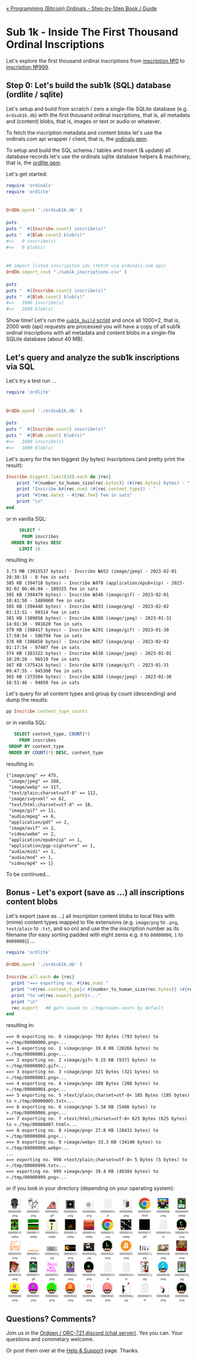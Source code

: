 

[« Programming (Bitcoin) Ordinals - Step-by-Step Book / Guide](./)



# Sub 1k - Inside The First Thousand Ordinal Inscriptions


Let's explore the first thousand ordinal inscriptions 
from [inscription  №0](https://ordinals.com/inscription/6fb976ab49dcec017f1e201e84395983204ae1a7c2abf7ced0a85d692e442799i0)
to [inscription №999](https://ordinals.com/inscription/48b74ff588de917d4fe4ae2310a7c5c5ec566aece16425d9bc401ed5fd00800ai0).


## Step 0:  Let's build the sub1k (SQL) database (ordlite / sqlite)

Let's setup and build from scratch / zero 
a single-file SQLite database (e.g. `òrdsub1k.db`) with
the first thousand ordinal inscriptions, 
that is, all metadata and (content) blobs, that is, images or text or audio or whatever.

To fetch the inscription metadata and content blobs
let's use the ordinals.com api wrapper / client, that is,
the [ordinals gem](https://github.com/ordbase/ordbase/tree/master/ordinals). 

To setup and build the SQL schema / tables
and insert (& update) all database records let's use
the ordinals sqlite database helpers & machinery, that is, the [ordlite gem](https://github.com/ordbase/ordbase/tree/master/ordlite).


Let's get started:

``` ruby
require 'ordinals'
require 'ordlite'


OrdDb.open( './ordsub1k.db' )

puts
puts "  #{Inscribe.count} inscribe(s)"
puts "  #{Blob.count} blob(s)"
#=>   0 inscribe(s)
#=>   0 blob(s)


## import listed inscripiton ids (fetch via ordinals.com api)
OrdDb.import_csv( "./sub1k_inscriptions.csv" )

puts
puts "  #{Inscribe.count} inscribe(s)"
puts "  #{Blob.count} blob(s)"
#=>   1000 inscribe(s)
#=>   1000 blob(s)
```

Show time! Let's run the [`sub1k_build` script](sub1k_build.rb) and 
once
all 1000×2, that is, 2000 web (api) requests are processed 
you will have a copy of all sub1k ordinal inscriptions with all metadata and content blobs in a single-file SQLite database (about 40 MB).



## Let's query and analyze the sub1k inscriptions via SQL


Let's try a test run ...

``` ruby
require 'ordlite'


OrdDb.open( './ordsub1k.db' )

puts
puts "  #{Inscribe.count} inscribe(s)"
puts "  #{Blob.count} blob(s)"
#=>   1000 inscribe(s)
#=>   1000 blob(s)
```


Let's query for the ten biggest (by bytes) inscriptions 
(and pretty print the result):

```ruby
Inscribe.biggest.limit(10).each do |rec|
    print "#{number_to_human_size(rec.bytes)} (#{rec.bytes} bytes) - "
    print "Inscribe №#{rec.num} (#{rec.content_type}) - "
    print "#{rec.date} - #{rec.fee} fee in sats"
    print "\n"
end
```

or in vanilla SQL:

``` sql
     SELECT * 
      FROM inscribes 
  ORDER BY bytes DESC 
     LIMIT 10
```

resulting in:

```
3.73 MB (3915537 bytes) - Inscribe №652 (image/jpeg) - 2023-02-01 20:38:33 - 0 fee in sats
385 KB (394718 bytes) - Inscribe №978 (application/epub+zip) - 2023-02-02 06:46:04 - 109325 fee in sats
385 KB (394479 bytes) - Inscribe №546 (image/gif) - 2023-02-01 10:41:50 - 1489860 fee in sats
385 KB (394440 bytes) - Inscribe №833 (image/png) - 2023-02-02 01:13:51 - 99314 fee in sats
381 KB (389858 bytes) - Inscribe №388 (image/jpeg) - 2023-01-31 14:01:38 - 981620 fee in sats
379 KB (388417 bytes) - Inscribe №291 (image/gif) - 2023-01-30 17:58:54 - 586794 fee in sats
378 KB (386858 bytes) - Inscribe №857 (image/png) - 2023-02-02 01:17:54 - 97407 fee in sats
374 KB (383322 bytes) - Inscribe №538 (image/jpeg) - 2023-02-01 10:20:28 - 96519 fee in sats
367 KB (375414 bytes) - Inscribe №378 (image/gif) - 2023-01-31 09:47:55 - 945300 fee in sats
365 KB (373504 bytes) - Inscribe №288 (image/jpeg) - 2023-01-30 16:51:46 - 94050 fee in sats
```


Let's query for all content types and group by count (descending) and dump the results:


```ruby
pp Inscribe.content_type_counts
```

or in vanilla SQL:

```sql
   SELECT content_type, COUNT(*) 
     FROM inscribes 
 GROUP BY content_type
 ORDER BY COUNT(*) DESC, content_type
```

resulting in:

```
{"image/png" => 475,
 "image/jpeg" => 188,
 "image/webp" => 117,
 "text/plain;charset=utf-8" => 112,
 "image/svg+xml" => 62,
 "text/html;charset=utf-8" => 18,
 "image/gif" => 11,
 "audio/mpeg" => 6,
 "application/pdf" => 2,
 "image/avif" => 2,
 "video/webm" => 2,
 "application/epub+zip" => 1,
 "application/pgp-signature" => 1,
 "audio/midi" => 1,
 "audio/mod" => 1,
 "video/mp4" => 1}
```


To be continued...




## Bonus - Let's export (save as ...) all inscriptions content blobs

Let's export (save as ...) all inscription content blobs
to local files with (mime) content types mapped
to file extensions (e.g. `image/png` to `.png`, `text/plain` to `.txt`, and so on)
and use the the inscription number as its filename 
(for easy sorting padded with eight zeros e.g. `0` to `00000000`, `1` to `00000001`) ...


``` ruby
require 'ordlite'

OrdDb.open( './ordsub1k.db' )

Inscribe.all.each do |rec|
  print "==> exporting no. #{rec.num} "
  print ">#{rec.content_type}< #{number_to_human_size(rec.bytes)} (#{rec.bytes} bytes) " 
  print "to >#{rec.export_path}<..."
  print "\n"
  rec.export   ## gets saved to ./tmp/<num>.<ext> by default
end
```

resulting in:

```
==> 0 exporting no. 0 >image/png< 793 Bytes (793 bytes) to >./tmp/00000000.png<...
==> 1 exporting no. 1 >image/png< 19.8 KB (20266 bytes) to >./tmp/00000001.png<...
==> 2 exporting no. 2 >image/gif< 9.15 KB (9371 bytes) to >./tmp/00000002.gif<...
==> 3 exporting no. 3 >image/png< 321 Bytes (321 bytes) to >./tmp/00000003.png<...
==> 4 exporting no. 4 >image/png< 208 Bytes (208 bytes) to >./tmp/00000004.png<...
==> 5 exporting no. 5 >text/plain;charset=utf-8< 185 Bytes (185 bytes) to >./tmp/00000005.txt<...
==> 6 exporting no. 6 >image/png< 5.34 KB (5466 bytes) to >./tmp/00000006.png<...
==> 7 exporting no. 7 >text/html;charset=utf-8< 625 Bytes (625 bytes) to >./tmp/00000007.html<...
==> 8 exporting no. 8 >image/png< 27.8 KB (28431 bytes) to >./tmp/00000008.png<...
==> 9 exporting no. 9 >image/webp< 33.3 KB (34140 bytes) to >./tmp/00000009.webp<...
...
==> exporting no. 998 >text/plain;charset=utf-8< 5 Bytes (5 bytes) to >./tmp/00000998.txt<...
==> exporting no. 999 >image/png< 39.4 KB (40384 bytes) to >./tmp/00000999.png<...
```


or if you look in your directory (depending on your operating system):

![](i/export-preview.png)






## Questions? Comments?

Join us in the [Ordgen / ORC-721 discord (chat server)](https://discord.gg/dDhvHKjm2t). Yes you can.
Your questions and commetary welcome.


Or post them over at the [Help & Support](https://github.com/geraldb/help) page. Thanks.

